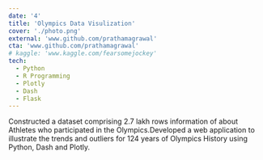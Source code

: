 ```yaml
---
date: '4'
title: 'Olympics Data Visulization'
cover: './photo.png'
external: 'www.github.com/prathamagrawal'
cta: 'www.github.com/prathamagrawal'
# kaggle: 'www.kaggle.com/fearsomejockey'
tech:
  - Python
  - R Programming
  - Plotly
  - Dash
  - Flask
---
```


Constructed a dataset comprising 2.7 lakh rows information of about Athletes who participated in the Olympics.Developed a web application to illustrate the trends and outliers for 124 years of Olympics History using Python, Dash and Plotly.
